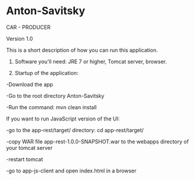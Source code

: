 # Anton-Savitsky
CAR - PRODUCER

Version 1.0

This is a short description of how you can run this application.

1. Software you'll need: JRE 7 or higher, Tomcat server, browser.

2. Startup of the application:

-Download the app

-Go to the root directory Anton-Savitsky

-Run the command: mvn clean install

If you want to run JavaScript version of the UI:

-go to the app-rest/target/ directory: cd app-rest/target/

-copy WAR file app-rest-1.0.0-SNAPSHOT.war to the webapps directory of your tomcat server

-restart tomcat

-go to app-js-client and open index.html in a browser
